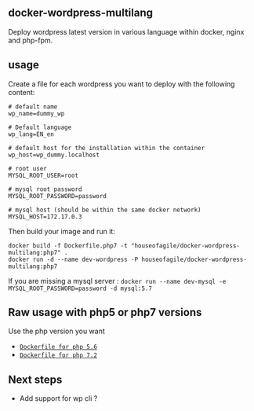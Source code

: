 ## docker-wordpress-multilang

Deploy wordpress latest version in various language within docker, nginx and php-fpm.

## usage
Create a file for each wordpress you want to deploy with the following content:

```
# default name
wp_name=dummy_wp

# Default language
wp_lang=EN_en

# default host for the installation within the container
wp_host=wp_dummy.localhost

# root user
MYSQL_ROOT_USER=root

# mysql root password
MYSQL_ROOT_PASSWORD=password

# mysql host (should be within the same docker network)
MYSQL_HOST=172.17.0.3

```

Then build your image and run it:

    docker build -f Dockerfile.php7 -t "houseofagile/docker-wordpress-multilang:php7" .
    docker run -d --name dev-wordpress -P houseofagile/docker-wordpress-multilang:php7

If you are missing a mysql server : ```docker run --name dev-mysql -e MYSQL_ROOT_PASSWORD=password -d mysql:5.7```

## Raw usage with php5 or php7 versions

Use the php version you want
- [`Dockerfile for php 5.6`](Dockerfile)
- [`Dockerfile for php 7.2`](Dockerfile.php7)

## Next steps
* Add support for wp cli ?
